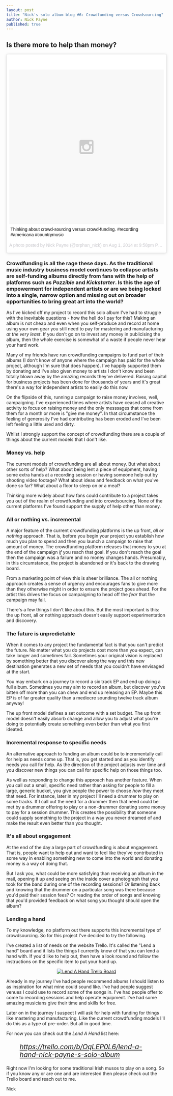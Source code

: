 ```yaml
---
layout: post
title: "Nick's solo album blog #6: Crowdfunding versus Crowdsourcing"
author: Nick Payne
published: true
---
```


## Is there more to help than money?

<div style="margin-bottom: 1em;">
	<blockquote class="instagram-media" data-instgrm-captioned data-instgrm-version="4" style=" background:#FFF; border:0; border-radius:3px; box-shadow:0 0 1px 0 rgba(0,0,0,0.5),0 1px 10px 0 rgba(0,0,0,0.15); margin: 1px; max-width:658px; padding:0; width:99.375%; width:-webkit-calc(100% - 2px); width:calc(100% - 2px);"><div style="padding:8px;"> <div style=" background:#F8F8F8; line-height:0; margin-top:40px; padding:50% 0; text-align:center; width:100%;"> <div style=" background:url(data:image/png;base64,iVBORw0KGgoAAAANSUhEUgAAACwAAAAsCAMAAAApWqozAAAAGFBMVEUiIiI9PT0eHh4gIB4hIBkcHBwcHBwcHBydr+JQAAAACHRSTlMABA4YHyQsM5jtaMwAAADfSURBVDjL7ZVBEgMhCAQBAf//42xcNbpAqakcM0ftUmFAAIBE81IqBJdS3lS6zs3bIpB9WED3YYXFPmHRfT8sgyrCP1x8uEUxLMzNWElFOYCV6mHWWwMzdPEKHlhLw7NWJqkHc4uIZphavDzA2JPzUDsBZziNae2S6owH8xPmX8G7zzgKEOPUoYHvGz1TBCxMkd3kwNVbU0gKHkx+iZILf77IofhrY1nYFnB/lQPb79drWOyJVa/DAvg9B/rLB4cC+Nqgdz/TvBbBnr6GBReqn/nRmDgaQEej7WhonozjF+Y2I/fZou/qAAAAAElFTkSuQmCC); display:block; height:44px; margin:0 auto -44px; position:relative; top:-22px; width:44px;"></div></div> <p style=" margin:8px 0 0 0; padding:0 4px;"> <a href="https://instagram.com/p/rLu9N_NoCE/" style=" color:#000; font-family:Arial,sans-serif; font-size:14px; font-style:normal; font-weight:normal; line-height:17px; text-decoration:none; word-wrap:break-word;" target="_top">Thinking about crowd-sourcing versus crowd-funding. #recording #americana #countrymusic</a></p> <p style=" color:#c9c8cd; font-family:Arial,sans-serif; font-size:14px; line-height:17px; margin-bottom:0; margin-top:8px; overflow:hidden; padding:8px 0 7px; text-align:center; text-overflow:ellipsis; white-space:nowrap;">A photo posted by Nick Payne (@orphan_nick) on <time style=" font-family:Arial,sans-serif; font-size:14px; line-height:17px;" datetime="2014-08-02T04:58:56+00:00">Aug 1, 2014 at 9:58pm PDT</time></p></div></blockquote>
	<script async defer src="//platform.instagram.com/en_US/embeds.js"></script>
</div>

<h3 id="crowdfunding-is-all-the-rage-these-days-as-the-traditional-music-industry-business-model-continues-to-collapse-artists-are-self-funding-albums-directly-from-fans-with-the-help-of-platforms-such-as-pozzible-and-kickstarter-is-this-the-age-of-empowerment-for-independent-artists-or-are-we-being-locked-into-a-single-narrow-option-and-missing-out-on-broader-opportunities-to-bring-great-art-into-the-world-">Crowdfunding is all the rage these days. As the traditional music industry business model continues to collapse artists are self-funding albums directly from fans with the help of platforms such as <em>Pozzible</em> and <em>Kickstarter</em>. Is this the age of empowerment for independent artists or are we being locked into a single, narrow option and missing out on broader opportunities to bring great art into the world?</h3>
<p>As I've kicked off my project to record this solo album I've had to struggle with the inevitable questions - how the hell do I pay for this? Making an album is not cheap and even when you self-produce and record at home using your own gear you still need to pay for mastering and manufacturing <em>at the very least</em>. If you don't go on to invest any money in publicising the album, then the whole exercise is somewhat of a waste if people never hear your hard work.</p>
<p>Many of my friends have run crowdfunding campaigns to fund part of their albums (I don't know of anyone where the campaign has paid for the whole project, although I'm sure that does happen). I've happily supported them by donating and I've also given money to artists I don't know and been totally blown away by the amazing records they've delivered. Raising capital for business projects has been done for thousands of years and it's great there's a way for independent artists to easily do this now.</p>
<p>On the flipside of this, running a campaign to raise money involves, well, campaigning. I've experienced times where artists have ceased all creative activity to focus on raising money and the only messsages that come from them for a month or more is "give me money". In that circumstance the feeling of generosity I've had contributing has been eroded and I've been left feeling a little used and dirty.</p>
<p>Whilst I strongly support the concept of crowdfunding there are a couple of things about the current models that I don't like.</p>
<h3 id="money-vs-help">Money vs. help</h3>
<p>The current models of crowdfunding are all about money. But what about other sorts of help? What about being lent a piece of equipment, having some extra hands at a recording session or having someone help out by shooting video footage? What about ideas and feedback on what you've done so far? What about a floor to sleep on or a meal?</p>
<p>Thinking more widely about how fans could contribute to a project takes you out of the realm of crowdfunding and into crowdsourcing. None of the current platforms I've found support the supply of help other than money.</p>
<h3 id="all-or-nothing-vs-incremental">All or nothing vs. incremental</h3>
<p>A major feature of the current crowdfunding platforms is the up front, <em>all or nothing</em> approach. That is, before you begin your project you establish how much you plan to spend and then you launch a campaign to raise that amount of money. The crowdfunding platform releases that money to you at the end of the campaign <em>if</em> you reach that goal. If you don't reach the goal then the campaign was a failure and no money changes hands. Presumably, in this circumstance, the project is abandoned or it's back to the drawing board.</p>
<p>From a marketing point of view this is sheer brilliance. The all or nothing approach creates a sense of urgency and encourages fans to give more than they otherwise might in order to ensure the project goes ahead. For the artist this drives the focus on campaigning to head off the <em>fear</em> that the campaign may fail.</p>
<p>There's a few things I don't like about this. But the most important is this: the up front, all or nothing approach doesn't easily support experimentation and discovery.</p>
<h3 id="the-future-is-unpredictable">The future is unpredictable</h3>
<p>When it comes to any project the fundamental fact is that you can't predict the future. No matter what you do projects cost more than you expect, can take longer and sometimes fail. Sometimes your original vision is replaced by something better that you discover along the way and this new destination generates a new set of needs that you couldn't have envisaged at the start.</p>
<p>You may embark on a journey to record a six track EP and end up doing a full album. Sometimes you may aim to record an album, but discover you've bitten off more than you can chew and end up releasing an EP. Maybe this EP is of far greater quality than a mediocre sounding twelve track album anyway!</p>
<p>The up front model defines a set outcome with a set budget. The up front model doesn't easily absorb change and allow you to adjust what you're doing to potentially create something even better than what you first ideated.</p>
<h3 id="incremental-response-to-specific-needs">Incremental response to specific needs</h3>
<p>An alternative approach to funding an album could be to incrementally call for help as needs come up. That is, you get started and as you identify needs you call for help. As the direction of the project adjusts over time and you discover new things you can call for specific help on those things too.</p>
<p>As well as responding to change this approach has another feature. When you call out a small, specific need rather than asking for people to fill a large, generic bucket, you give people the power to choose <em>how</em> they meet that need. For instance, later in my project I'll need a drummer to play on some tracks. If I call out the need for a drummer then that need could be met by a drummer offering to play or a non-drummer donating some money to pay for a session drummer. This creates the possibility that someone could supply something to the project in a way you never dreamed of and make the result even better than you thought.</p>
<h3 id="it-s-all-about-engagement">It's all about engagement</h3>
<p>At the end of the day a large part of crowdfunding is about engagement. That is, people want to help out and want to feel like they've contributed in some way in enabling something new to come into the world and donating money is a way of doing that.</p>
<p>But I ask you, what could be more satisfying than receiving an album in the mail, opening it up and seeing on the inside cover a photograph that you took for the band during one of the recording sessions? Or listening back and knowing that the drummer on a particular song was there because you'd paid their session fees? Or reading the order of songs and knowing that you'd provided feedback on what song you thought should open the album?</p>
<h3 id="lending-a-hand">Lending a hand</h3>
<p>To my knowledge, no platform out there supports this incremental type of crowdsourcing. So for this project I've decided to try the following.</p>
<p>I've created a list of needs on the website Trello. It's called the "Lend a hand" board and it lists the things I currently know of that you can lend a hand with. If you'd like to help out, then have a look round and follow the instructions on the specific item to put your hand up.</p>
<p style="text-align: center;"><a href="https://trello.com/b/OqLEP0L6/lend-a-hand-nick-payne-s-solo-album" target="_blank"><img src="{{ site.baseurl }}/images/2014/8/lend-a-hand.png" alt="Lend A Hand Trello Board" /></a></p>
<p>Already in my journey I've had people recommend albums I should listen to as inspiration for what mine could sound like. I've had people suggest venues I could use to record some of the songs in. I've had people offer to come to recording sessions and help operate equipment. I've had some amazing musicians give their time and skills for free.</p>
<p>Later on in the journey I suspect I will ask for help with funding for things like mastering and manufacturing. Like the current crowdfunding models I'll do this as a type of pre-order. But all in good time.</p>
<p>For now you can check out the <em>Lend A Hand</em> list here:</p>
<p style="font-size: 1.5em; font-style: italic; margin-left: 2em; margin-right: 2em;"><a target="_blank" href="https://trello.com/b/OqLEP0L6/lend-a-hand-nick-payne-s-solo-album">https://trello.com/b/OqLEP0L6/lend-a-hand-nick-payne-s-solo-album</a></p>
<p>Right now I'm looking for some traditional Irish musos to play on a song. So if you know any or are one and are interested then please check out the Trello board and reach out to me.</p>
<p>Nick</p>

